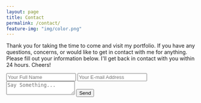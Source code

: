 ```yaml
---
layout: page
title: Contact
permalink: /contact/
feature-img: "img/color.png"
---
```


Thank you for taking the time to come and visit my portfolio. If you have any questions, concerns, or would like to get in contact with me for anything. Please fill out your information below. I'll get back in contact with you within 24 hours. Cheers!

<form action="https://getsimpleform.com/messages?form_api_token=3a4e8ee3acae9bb0d69f98980eba9f76" method="post">
  <!-- the redirect_to is optional, the form will redirect to the referrer on submission -->
  <input type='hidden' name='redirect_to' value='https://pjwilson27.github.io/thank-you' />
  <input type='text' name='name' placeholder='Your Full Name' />
  <input type='email' name='email' placeholder='Your E-mail Address' />
  <textarea name='message' placeholder='Say Something...'></textarea>
  <input type='submit' value='Send' />
</form>